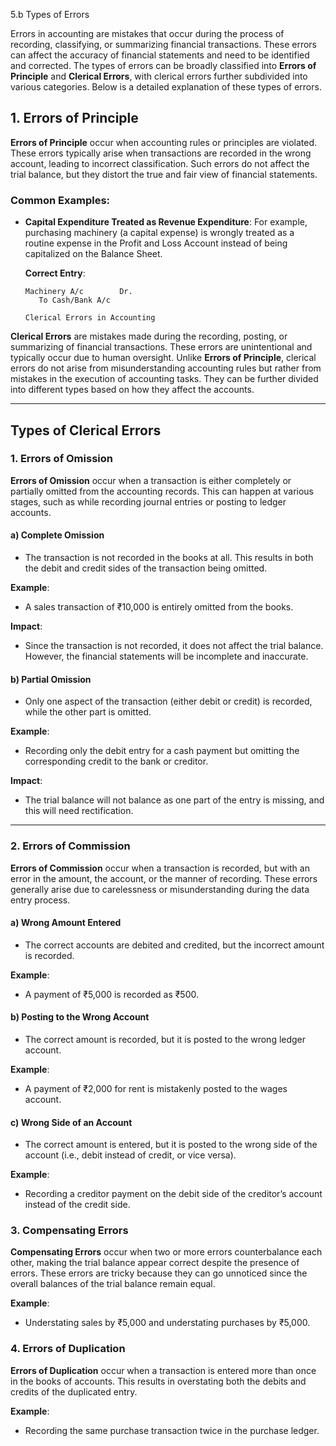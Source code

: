  5.b Types of Errors
 
Errors in accounting are mistakes that occur during the process of recording, classifying, or summarizing financial transactions. These errors can affect the accuracy of financial statements and need to be identified and corrected. The types of errors can be broadly classified into **Errors of Principle** and **Clerical Errors**, with clerical errors further subdivided into various categories. Below is a detailed explanation of these types of errors.

## 1. Errors of Principle

**Errors of Principle** occur when accounting rules or principles are violated. These errors typically arise when transactions are recorded in the wrong account, leading to incorrect classification. Such errors do not affect the trial balance, but they distort the true and fair view of financial statements.

### Common Examples:
- **Capital Expenditure Treated as Revenue Expenditure**: For example, purchasing machinery (a capital expense) is wrongly treated as a routine expense in the Profit and Loss Account instead of being capitalized on the Balance Sheet.
  
  **Correct Entry**:
  ```plaintext
  Machinery A/c        Dr.
     To Cash/Bank A/c

  Clerical Errors in Accounting

**Clerical Errors** are mistakes made during the recording, posting, or summarizing of financial transactions. These errors are unintentional and typically occur due to human oversight. Unlike **Errors of Principle**, clerical errors do not arise from misunderstanding accounting rules but rather from mistakes in the execution of accounting tasks. They can be further divided into different types based on how they affect the accounts.

---

## Types of Clerical Errors

### 1. Errors of Omission

**Errors of Omission** occur when a transaction is either completely or partially omitted from the accounting records. This can happen at various stages, such as while recording journal entries or posting to ledger accounts.

#### a) Complete Omission
- The transaction is not recorded in the books at all. This results in both the debit and credit sides of the transaction being omitted.

**Example**:
- A sales transaction of ₹10,000 is entirely omitted from the books.

**Impact**:
- Since the transaction is not recorded, it does not affect the trial balance. However, the financial statements will be incomplete and inaccurate.

#### b) Partial Omission
- Only one aspect of the transaction (either debit or credit) is recorded, while the other part is omitted.

**Example**:
- Recording only the debit entry for a cash payment but omitting the corresponding credit to the bank or creditor.

**Impact**:
- The trial balance will not balance as one part of the entry is missing, and this will need rectification.

---

### 2. Errors of Commission

**Errors of Commission** occur when a transaction is recorded, but with an error in the amount, the account, or the manner of recording. These errors generally arise due to carelessness or misunderstanding during the data entry process.

#### a) Wrong Amount Entered
- The correct accounts are debited and credited, but the incorrect amount is recorded.

**Example**:
- A payment of ₹5,000 is recorded as ₹500.

#### b) Posting to the Wrong Account
- The correct amount is recorded, but it is posted to the wrong ledger account.

**Example**:
- A payment of ₹2,000 for rent is mistakenly posted to the wages account.

#### c) Wrong Side of an Account
- The correct amount is entered, but it is posted to the wrong side of the account (i.e., debit instead of credit, or vice versa).

**Example**:
- Recording a creditor payment on the debit side of the creditor’s account instead of the credit side.


### 3. Compensating Errors

**Compensating Errors** occur when two or more errors counterbalance each other, making the trial balance appear correct despite the presence of errors. These errors are tricky because they can go unnoticed since the overall balances of the trial balance remain equal.

**Example**:
- Understating sales by ₹5,000 and understating purchases by ₹5,000.


### 4. Errors of Duplication

**Errors of Duplication** occur when a transaction is entered more than once in the books of accounts. This results in overstating both the debits and credits of the duplicated entry.

**Example**:
- Recording the same purchase transaction twice in the purchase ledger.





